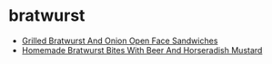 # bratwurst

 * [Grilled Bratwurst And Onion Open Face Sandwiches](index/g/grilled-bratwurst-and-onion-open-face-sandwiches-4211.json)
 * [Homemade Bratwurst Bites With Beer And Horseradish Mustard](index/h/homemade-bratwurst-bites-with-beer-and-horseradish-mustard-355235.json)
